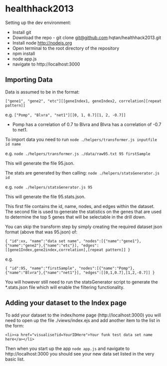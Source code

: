 healthhack2013
==============

Setting up the dev environment:
* Install git
* Download the repo - git clone git@github.com:hqtan/healthhack2013.git
* Install node http://nodejs.org
* Open terminal to the root directory of the repository
* npm install
* node app.js
* navigate to http://localhost:3000


Importing Data
--------------
Data is assumed to be in the format: 

`["gene1", "gene2", "etc"][[geneIndex1, geneIndex2, correlation][repeat pattern]]`

e.g.
`["Pomp", "Blvra", "net1"][[0, 1, 0.7][1, 2, -0.7]]` 
- Pomp has a correlation of 0.7 to Blvra and Blvra has a correlation of -0.7 to net1.

To import data you need to run
`node ./helpers/transformer.js inputfile id name`

e.g.
`node ./helpers/transformer.js ./data/raw95.txt 95 firstSample`

This will generate the file 95.json.

The stats are generated by then calling:
`node ./helpers/statsGenerator.js id`

e.g.
`node ./helpers/statsGenerator.js 95`

This will generate the file 95.stats.json.

This first file contains the id, name, nodes, and edges within the dataset. The second file is used to generate the statistics on the genes that are used to determine the top 5 genes that will be selectable in the drill down.

You can skip the transform step by simply creating the required dataset json format (above that was 95.json) of:

`{
  "id":xx,
  "name":"data set name",
  "nodes":[{"name":"gene1"},{"name":"gene2"},{"name":"etc"}],
  "edges":[[gene1Index,gene2index,correlation],[repeat pattern]]
}`

e.g.

`{
  "id":95,
  "name":"firstSample",
  "nodes":[{"name":"Pomp"},{"name":"Blvra"},{"name":"net1"}],
  "edges":[[0,1,0.7],[1,2,-0.7]]
}`

You will however still need to run the statsGenerator script to generate the *.stats.json file which will enable the filtering functionality.

Adding your dataset to the Index page
-------------------------------------

To add your dataset to the index/home page (http://localhost:3000) you will need to open up the file ./views/index.ejs and add another item to the list in the form:

`<li><a href="visualise?id=YourIDHere">Your funk test data set name here</a></li>`

Then when you start up the app `node app.js` and navigate to http://localhost:3000 you should see your new data set listed in the very basic list.
